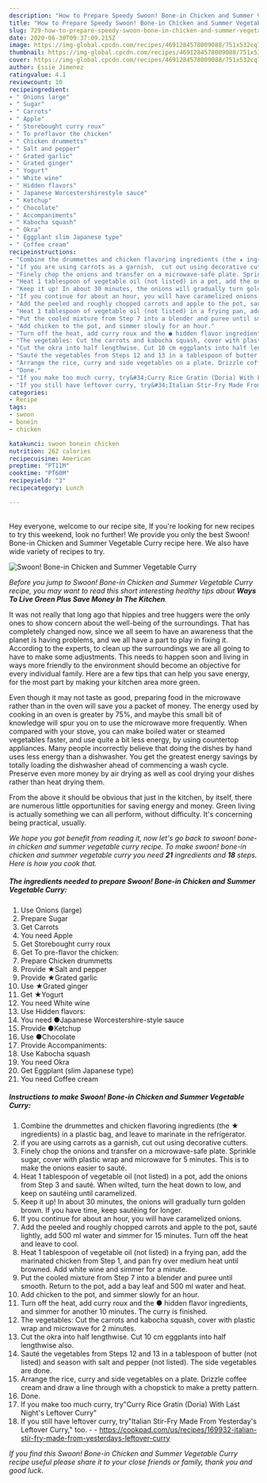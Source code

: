 ```yaml
---
description: "How to Prepare Speedy Swoon! Bone-in Chicken and Summer Vegetable Curry"
title: "How to Prepare Speedy Swoon! Bone-in Chicken and Summer Vegetable Curry"
slug: 729-how-to-prepare-speedy-swoon-bone-in-chicken-and-summer-vegetable-curry
date: 2020-06-30T09:37:09.215Z
image: https://img-global.cpcdn.com/recipes/4691284578009088/751x532cq70/swoon-bone-in-chicken-and-summer-vegetable-curry-recipe-main-photo.jpg
thumbnail: https://img-global.cpcdn.com/recipes/4691284578009088/751x532cq70/swoon-bone-in-chicken-and-summer-vegetable-curry-recipe-main-photo.jpg
cover: https://img-global.cpcdn.com/recipes/4691284578009088/751x532cq70/swoon-bone-in-chicken-and-summer-vegetable-curry-recipe-main-photo.jpg
author: Essie Jimenez
ratingvalue: 4.1
reviewcount: 10
recipeingredient:
- " Onions large"
- " Sugar"
- " Carrots"
- " Apple"
- " Storebought curry roux"
- " To preflavor the chicken"
- " Chicken drummetts"
- " Salt and pepper"
- " Grated garlic"
- " Grated ginger"
- " Yogurt"
- " White wine"
- " Hidden flavors"
- " Japanese Worcestershirestyle sauce"
- " Ketchup"
- " Chocolate"
- " Accompaniments"
- " Kabocha squash"
- " Okra"
- " Eggplant slim Japanese type"
- " Coffee cream"
recipeinstructions:
- "Combine the drummettes and chicken flavoring ingredients (the ★ ingredients) in a plastic bag, and leave to marinate in the refrigerator."
- "if you are using carrots as a garnish,  cut out using decorative cutters."
- "Finely chop the onions and transfer on a microwave-safe plate. Sprinkle sugar, cover with plastic wrap and microwave for 5 minutes. This is to make the onions easier to sauté."
- "Heat 1 tablespoon of vegetable oil (not listed) in a pot, add the onions from Step 3 and sauté. When wilted, turn the heat down to low, and keep on sautéing until caramelized."
- "Keep it up! In about 30 minutes, the onions will gradually turn golden brown. If you have time, keep sautéing for longer."
- "If you continue for about an hour, you will have caramelized onions."
- "Add the peeled and roughly chopped carrots and apple to the pot, sauté lightly, add 500 ml water and simmer for 15 minutes. Turn off the heat and leave to cool."
- "Heat 1 tablespoon of vegetable oil (not listed) in a frying pan, add the marinated chicken from Step 1, and pan fry over medium heat until browned. Add white wine and simmer for a minute."
- "Put the cooled mixture from Step 7 into a blender and puree until smooth. Return to the pot, add a bay leaf and 500 ml water and heat."
- "Add chicken to the pot, and simmer slowly for an hour."
- "Turn off the heat, add curry roux and the ● hidden flavor ingredients, and simmer for another 10 minutes. The curry is finished."
- "The vegetables: Cut the carrots and kabocha squash, cover with plastic wrap and microwave for 2 minutes."
- "Cut the okra into half lengthwise. Cut 10 cm eggplants into half lengthwise also."
- "Sauté the vegetables from Steps 12 and 13 in a tablespoon of butter (not listed) and season with salt and pepper (not listed). The side vegetables are done."
- "Arrange the rice, curry and side vegetables on a plate. Drizzle coffee cream and draw a line through with a chopstick to make a pretty pattern."
- "Done."
- "If you make too much curry, try&#34;Curry Rice Gratin (Doria) With Last Night&#39;s Leftover Curry&#34;"
- "If you still have leftover curry, try&#34;Italian Stir-Fry Made From Yesterday&#39;s Leftover Curry,&#34; too.  https://cookpad.com/us/recipes/169932-italian-stir-fry-made-from-yesterdays-leftover-curry"
categories:
- Recipe
tags:
- swoon
- bonein
- chicken

katakunci: swoon bonein chicken 
nutrition: 262 calories
recipecuisine: American
preptime: "PT11M"
cooktime: "PT60M"
recipeyield: "3"
recipecategory: Lunch

---
```

<br>
Hey everyone, welcome to our recipe site, If you're looking for new recipes to try this weekend, look no further! We provide you only the best Swoon! Bone-in Chicken and Summer Vegetable Curry recipe here. We also have wide variety of recipes to try.
<br>


![Swoon! Bone-in Chicken and Summer Vegetable Curry](https://img-global.cpcdn.com/recipes/4691284578009088/751x532cq70/swoon-bone-in-chicken-and-summer-vegetable-curry-recipe-main-photo.jpg)

<i>Before you jump to Swoon! Bone-in Chicken and Summer Vegetable Curry recipe, you may want to read this short interesting healthy tips about 
<strong>Ways To Live Green Plus Save Money In The Kitchen</strong>.</i>
</br>

It was not really that long ago that hippies and tree huggers were the only ones to show concern about the well-being of the surroundings. That has completely changed now, since we all seem to have an awareness that the planet is having problems, and we all have a part to play in fixing it. According to the experts, to clean up the surroundings we are all going to have to make some adjustments. This needs to happen soon and living in ways more friendly to the environment should become an objective for every individual family. Here are a few tips that can help you save energy, for the most part by making your kitchen area more green.

Even though it may not taste as good, preparing food in the microwave rather than in the oven will save you a packet of money. The energy used by cooking in an oven is greater by 75%, and maybe this small bit of knowledge will spur you on to use the microwave more frequently. When compared with your stove, you can make boiled water or steamed vegetables faster, and use quite a bit less energy, by using countertop appliances. Many people incorrectly believe that doing the dishes by hand uses less energy than a dishwasher. You get the greatest energy savings by totally loading the dishwasher ahead of commencing a wash cycle. Preserve even more money by air drying as well as cool drying your dishes rather than heat drying them.

From the above it should be obvious that just in the kitchen, by itself, there are numerous little opportunities for saving energy and money. Green living is actually something we can all perform, without difficulty. It's concerning being practical, usually.


<i>We hope you got benefit from reading it, now let's go back to swoon! bone-in chicken and summer vegetable curry recipe. To make swoon! bone-in chicken and summer vegetable curry you need <strong>21</strong> ingredients and <strong>18</strong> steps. Here is how you cook that.
</i>

##### The ingredients needed to prepare Swoon! Bone-in Chicken and Summer Vegetable Curry:

1. Use  Onions (large)
1. Prepare  Sugar
1. Get  Carrots
1. You need  Apple
1. Get  Storebought curry roux
1. Get  To pre-flavor the chicken:
1. Prepare  Chicken drummetts
1. Provide  ★Salt and pepper
1. Provide  ★Grated garlic
1. Use  ★Grated ginger
1. Get  ★Yogurt
1. You need  White wine
1. Use  Hidden flavors:
1. You need  ●Japanese Worcestershire-style sauce
1. Provide  ●Ketchup
1. Use  ●Chocolate
1. Provide  Accompaniments:
1. Use  Kabocha squash
1. You need  Okra
1. Get  Eggplant (slim Japanese type)
1. You need  Coffee cream


##### Instructions to make Swoon! Bone-in Chicken and Summer Vegetable Curry:

1. Combine the drummettes and chicken flavoring ingredients (the ★ ingredients) in a plastic bag, and leave to marinate in the refrigerator.
1. if you are using carrots as a garnish,  cut out using decorative cutters.
1. Finely chop the onions and transfer on a microwave-safe plate. Sprinkle sugar, cover with plastic wrap and microwave for 5 minutes. This is to make the onions easier to sauté.
1. Heat 1 tablespoon of vegetable oil (not listed) in a pot, add the onions from Step 3 and sauté. When wilted, turn the heat down to low, and keep on sautéing until caramelized.
1. Keep it up! In about 30 minutes, the onions will gradually turn golden brown. If you have time, keep sautéing for longer.
1. If you continue for about an hour, you will have caramelized onions.
1. Add the peeled and roughly chopped carrots and apple to the pot, sauté lightly, add 500 ml water and simmer for 15 minutes. Turn off the heat and leave to cool.
1. Heat 1 tablespoon of vegetable oil (not listed) in a frying pan, add the marinated chicken from Step 1, and pan fry over medium heat until browned. Add white wine and simmer for a minute.
1. Put the cooled mixture from Step 7 into a blender and puree until smooth. Return to the pot, add a bay leaf and 500 ml water and heat.
1. Add chicken to the pot, and simmer slowly for an hour.
1. Turn off the heat, add curry roux and the ● hidden flavor ingredients, and simmer for another 10 minutes. The curry is finished.
1. The vegetables: Cut the carrots and kabocha squash, cover with plastic wrap and microwave for 2 minutes.
1. Cut the okra into half lengthwise. Cut 10 cm eggplants into half lengthwise also.
1. Sauté the vegetables from Steps 12 and 13 in a tablespoon of butter (not listed) and season with salt and pepper (not listed). The side vegetables are done.
1. Arrange the rice, curry and side vegetables on a plate. Drizzle coffee cream and draw a line through with a chopstick to make a pretty pattern.
1. Done.
1. If you make too much curry, try&#34;Curry Rice Gratin (Doria) With Last Night&#39;s Leftover Curry&#34;
1. If you still have leftover curry, try&#34;Italian Stir-Fry Made From Yesterday&#39;s Leftover Curry,&#34; too. -  - https://cookpad.com/us/recipes/169932-italian-stir-fry-made-from-yesterdays-leftover-curry


<i>If you find this Swoon! Bone-in Chicken and Summer Vegetable Curry recipe useful please share it to your close friends or family, thank you and good luck.</i>
